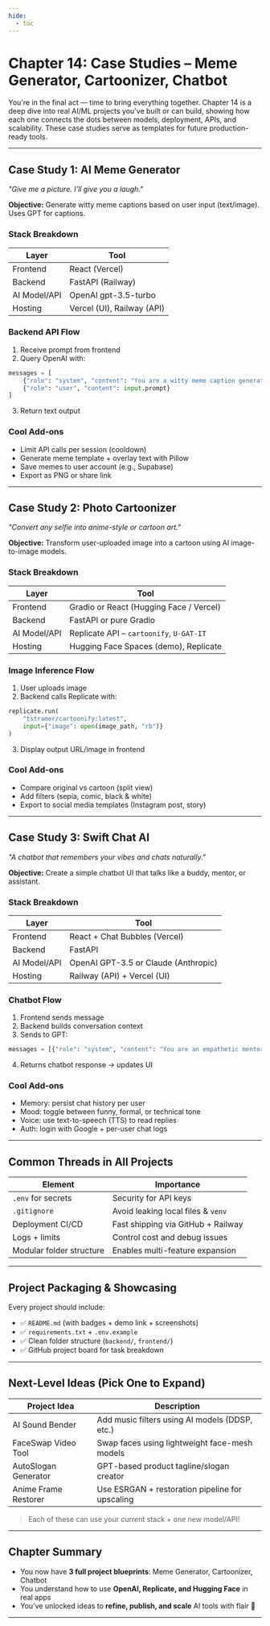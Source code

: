 ```yaml
---
hide:
  - toc
---
```


# Chapter 14: Case Studies – Meme Generator, Cartoonizer, Chatbot

You're in the final act — time to bring everything together. Chapter 14 is a deep dive into real AI/ML projects you've built or can build, showing how each one connects the dots between models, deployment, APIs, and scalability. These case studies serve as templates for future production-ready tools.

---

## Case Study 1: AI Meme Generator

*"Give me a picture. I’ll give you a laugh."*

**Objective:**
Generate witty meme captions based on user input (text/image). Uses GPT for captions.

### Stack Breakdown

| Layer        | Tool                       |
| ------------ | -------------------------- |
| Frontend     | React (Vercel)             |
| Backend      | FastAPI (Railway)          |
| AI Model/API | OpenAI gpt-3.5-turbo       |
| Hosting      | Vercel (UI), Railway (API) |

### Backend API Flow

1. Receive prompt from frontend
2. Query OpenAI with:

```python
messages = [
    {"role": "system", "content": "You are a witty meme caption generator."},
    {"role": "user", "content": input.prompt}
]
```

3. Return text output

### Cool Add-ons

* Limit API calls per session (cooldown)
* Generate meme template + overlay text with Pillow
* Save memes to user account (e.g., Supabase)
* Export as PNG or share link

---

## Case Study 2: Photo Cartoonizer

*"Convert any selfie into anime-style or cartoon art."*

**Objective:**
Transform user-uploaded image into a cartoon using AI image-to-image models.

### Stack Breakdown

| Layer        | Tool                                     |
| ------------ | ---------------------------------------- |
| Frontend     | Gradio or React (Hugging Face / Vercel)  |
| Backend      | FastAPI or pure Gradio                   |
| AI Model/API | Replicate API – `cartoonify`, `U-GAT-IT` |
| Hosting      | Hugging Face Spaces (demo), Replicate    |

### Image Inference Flow

1. User uploads image
2. Backend calls Replicate with:

```python
replicate.run(
    "tstramer/cartoonify:latest",
    input={"image": open(image_path, "rb")}
)
```

3. Display output URL/image in frontend

### Cool Add-ons

* Compare original vs cartoon (split view)
* Add filters (sepia, comic, black & white)
* Export to social media templates (Instagram post, story)

---

## Case Study 3: Swift Chat AI

*"A chatbot that remembers your vibes and chats naturally."*

**Objective:**
Create a simple chatbot UI that talks like a buddy, mentor, or assistant.

### Stack Breakdown

| Layer        | Tool                                 |
| ------------ | ------------------------------------ |
| Frontend     | React + Chat Bubbles (Vercel)        |
| Backend      | FastAPI                              |
| AI Model/API | OpenAI GPT-3.5 or Claude (Anthropic) |
| Hosting      | Railway (API) + Vercel (UI)          |

### Chatbot Flow

1. Frontend sends message
2. Backend builds conversation context
3. Sends to GPT:

```python
messages = [{"role": "system", "content": "You are an empathetic mentor..."}]
```

4. Returns chatbot response → updates UI

### Cool Add-ons

* Memory: persist chat history per user
* Mood: toggle between funny, formal, or technical tone
* Voice: use text-to-speech (TTS) to read replies
* Auth: login with Google + per-user chat logs

---

## Common Threads in All Projects

| Element                  | Importance                         |
| ------------------------ | ---------------------------------- |
| `.env` for secrets       | Security for API keys              |
| `.gitignore`             | Avoid leaking local files & `venv` |
| Deployment CI/CD         | Fast shipping via GitHub + Railway |
| Logs + limits            | Control cost and debug issues      |
| Modular folder structure | Enables multi-feature expansion    |

---

## Project Packaging & Showcasing

Every project should include:

* ✅ `README.md` (with badges + demo link + screenshots)
* ✅ `requirements.txt` + `.env.example`
* ✅ Clean folder structure (`backend/`, `frontend/`)
* ✅ GitHub project board for task breakdown

---

## Next-Level Ideas (Pick One to Expand)

| Project Idea         | Description                                     |
| -------------------- | ----------------------------------------------- |
| AI Sound Bender      | Add music filters using AI models (DDSP, etc.)  |
| FaceSwap Video Tool  | Swap faces using lightweight face-mesh models   |
| AutoSlogan Generator | GPT-based product tagline/slogan creator        |
| Anime Frame Restorer | Use ESRGAN + restoration pipeline for upscaling |

> Each of these can use your current stack + one new model/API!

---

## Chapter Summary

* You now have **3 full project blueprints**: Meme Generator, Cartoonizer, Chatbot
* You understand how to use **OpenAI, Replicate, and Hugging Face** in real apps
* You’ve unlocked ideas to **refine, publish, and scale** AI tools with flair 🚀

---